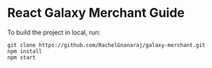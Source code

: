 # React Galaxy Merchant Guide

To build the project in local, run:

```
git clone https://github.com/RachelGnanaraj/galaxy-merchant.git
npm install
npm start
```
